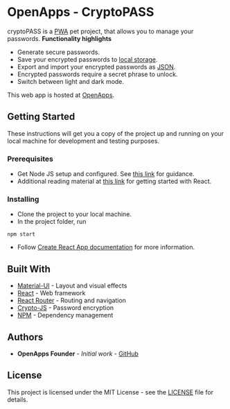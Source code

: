 # OpenApps - CryptoPASS

cryptoPASS is a [PWA](https://facebook.github.io/create-react-app/docs/making-a-progressive-web-app) pet project, that allows you to manage your passwords.
**Functionality highlights**
* Generate secure passwords.
* Save your encrypted passwords to [local storage](https://developer.mozilla.org/en-US/docs/Web/API/Window/localStorage#description).
* Export and import your encrypted passwords as [JSON](https://www.json.org/).
* Encrypted passwords require a secret phrase to unlock.
* Switch between light and dark mode.

This web app is hosted at [OpenApps](https://www.openapps.co.za/apps/cryptopass/).

## Getting Started

These instructions will get you a copy of the project up and running on your local machine for development and testing purposes.

### Prerequisites

* Get Node JS setup and configured. See [this link](https://www.tutorialspoint.com/nodejs/nodejs_environment_setup.htm) for guidance.
* Additional reading material at [this link](https://www.tutorialspoint.com/reactjs/reactjs_quick_guide.htm) for getting started with React.

### Installing

* Clone the project to your local machine.
* In the project folder, run
```
npm start
```
* Follow [Create React App documentation](https://facebook.github.io/create-react-app/docs/getting-started) for more information.

## Built With

* [Material-UI](https://material-ui.com/) - Layout and visual effects
* [React](https://reactjs.org/) - Web framework
* [React Router](https://reactrouter.com/docs/en/v6/getting-started/overview/) - Routing and navigation
* [Crypto-JS](https://www.npmjs.com/package/crypto-js/) - Password encryption
* [NPM](https://www.npmjs.com/) - Dependency management

## Authors

* **OpenApps Founder** - *Initial work* - [GitHub](https://github.com/openXapps/)

## License

This project is licensed under the MIT License - see the [LICENSE](LICENSE.md) file for details.